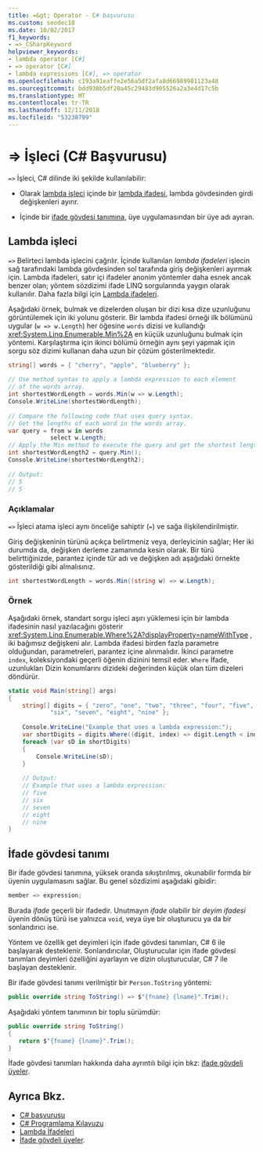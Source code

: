 ```yaml
---
title: =&gt; Operator - C# başvurusu
ms.custom: seodec18
ms.date: 10/02/2017
f1_keywords:
- =>_CSharpKeyword
helpviewer_keywords:
- lambda operator [C#]
- => operator [C#]
- lambda expressions [C#], => operator
ms.openlocfilehash: c193a91eaffe2e56a5df2afa8d66989981123a48
ms.sourcegitcommit: bdd930b5df20a45c29483d905526a2a3e4d17c5b
ms.translationtype: MT
ms.contentlocale: tr-TR
ms.lasthandoff: 12/11/2018
ms.locfileid: "53238799"
---
```

# <a name="gt-operator-c-reference"></a>=&gt; İşleci (C# Başvurusu)

`=>` İşleci, C# dilinde iki şekilde kullanılabilir:

- Olarak [lambda işleci](#lamba-operator) içinde bir [lambda ifadesi](../../lambda-expressions.md), lambda gövdesinden girdi değişkenleri ayırır.
 
- İçinde bir [ifade gövdesi tanımına](#expression-body-definition), üye uygulamasından bir üye adı ayıran. 

## <a name="lambda-operator"></a>Lambda işleci

`=>` Belirteci lambda işlecini çağrılır. İçinde kullanılan *lambda ifadeleri* işlecin sağ tarafındaki lambda gövdesinden sol tarafında giriş değişkenleri ayırmak için. Lambda ifadeleri, satır içi ifadeler anonim yöntemler daha esnek ancak benzer olan; yöntem sözdizimi ifade LINQ sorgularında yaygın olarak kullanılır. Daha fazla bilgi için [Lambda ifadeleri](../../../csharp/programming-guide/statements-expressions-operators/lambda-expressions.md).  
  
 Aşağıdaki örnek, bulmak ve dizelerden oluşan bir dizi kısa dize uzunluğunu görüntülemek için iki yolunu gösterir. Bir lambda ifadesi örneği ilk bölümünü uygular (`w => w.Length`) her öğesine `words` dizisi ve kullandığı <xref:System.Linq.Enumerable.Min%2A> en küçük uzunluğunu bulmak için yöntemi. Karşılaştırma için ikinci bölümü örneğin aynı şeyi yapmak için sorgu söz dizimi kullanan daha uzun bir çözüm gösterilmektedir.  
  
```csharp  
string[] words = { "cherry", "apple", "blueberry" };  
  
// Use method syntax to apply a lambda expression to each element  
// of the words array.   
int shortestWordLength = words.Min(w => w.Length);  
Console.WriteLine(shortestWordLength);  
  
// Compare the following code that uses query syntax.  
// Get the lengths of each word in the words array.  
var query = from w in words  
            select w.Length;  
// Apply the Min method to execute the query and get the shortest length.  
int shortestWordLength2 = query.Min();  
Console.WriteLine(shortestWordLength2);  
  
// Output:   
// 5  
// 5  
```  
  
### <a name="remarks"></a>Açıklamalar  
 `=>` İşleci atama işleci aynı önceliğe sahiptir (`=`) ve sağa ilişkilendirilmiştir.  
  
 Giriş değişkeninin türünü açıkça belirtmeniz veya, derleyicinin sağlar; Her iki durumda da, değişken derleme zamanında kesin olarak. Bir türü belirttiğinizde, parantez içinde tür adı ve değişken adı aşağıdaki örnekte gösterildiği gibi almalısınız.  
  
```csharp  
int shortestWordLength = words.Min((string w) => w.Length);  
```  
  
### <a name="example"></a>Örnek  
 Aşağıdaki örnek, standart sorgu işleci aşırı yüklemesi için bir lambda ifadesinin nasıl yazılacağını gösterir <xref:System.Linq.Enumerable.Where%2A?displayProperty=nameWithType> , iki bağımsız değişkeni alır. Lambda ifadesi birden fazla parametre olduğundan, parametreleri, parantez içine alınmalıdır. İkinci parametre `index`, koleksiyondaki geçerli öğenin dizinini temsil eder. `Where` İfade, uzunlukları Dizin konumlarını dizideki değerinden küçük olan tüm dizeleri döndürür.  
  
```csharp  
static void Main(string[] args)  
{  
    string[] digits = { "zero", "one", "two", "three", "four", "five",   
            "six", "seven", "eight", "nine" };  
  
    Console.WriteLine("Example that uses a lambda expression:");  
    var shortDigits = digits.Where((digit, index) => digit.Length < index);  
    foreach (var sD in shortDigits)  
    {  
        Console.WriteLine(sD);  
    }  
  
    // Output:  
    // Example that uses a lambda expression:  
    // five  
    // six  
    // seven  
    // eight  
    // nine  
}  
```  
## <a name="expression-body-definition"></a>İfade gövdesi tanımı

Bir ifade gövdesi tanımına, yüksek oranda sıkıştırılmış, okunabilir formda bir üyenin uygulamasını sağlar. Bu genel sözdizimi aşağıdaki gibidir:

```csharp
member => expression;
```
Burada *ifade* geçerli bir ifadedir. Unutmayın *ifade* olabilir bir *deyim ifadesi* üyenin dönüş türü ise yalnızca `void`, veya üye bir oluşturucu ya da bir sonlandırıcı ise.

Yöntem ve özellik get deyimleri için ifade gövdesi tanımları, C# 6 ile başlayarak desteklenir. Sonlandırıcılar, Oluşturucular için ifade gövdesi tanımları deyimleri özelliğini ayarlayın ve dizin oluşturucular, C# 7 ile başlayan desteklenir.

Bir ifade gövdesi tanımı verilmiştir bir `Person.ToString` yöntemi:

```csharp
public override string ToString() => $"{fname} {lname}".Trim();
```

Aşağıdaki yöntem tanımının bir toplu sürümdür:

```csharp
public override string ToString()
{
   return $"{fname} {lname}".Trim();
}
```
İfade gövdesi tanımları hakkında daha ayrıntılı bilgi için bkz: [ifade gövdeli üyeler](../../programming-guide/statements-expressions-operators/expression-bodied-members.md).

## <a name="see-also"></a>Ayrıca Bkz.

- [C# başvurusu](../../../csharp/language-reference/index.md)   
- [C# Programlama Kılavuzu](../../../csharp/programming-guide/index.md)   
- [Lambda İfadeleri](../../../csharp/programming-guide/statements-expressions-operators/lambda-expressions.md)   
- [İfade gövdeli üyeler](../../programming-guide/statements-expressions-operators/expression-bodied-members.md).